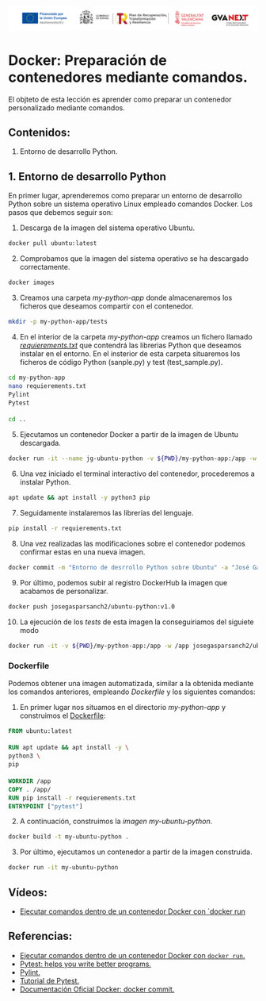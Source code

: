 ![Logotipos Fondos Next Generation](../imagenes/Logotipo_ME_FP_GV_FSE.png)
# Docker: Preparación de contenedores mediante comandos.
El objteto de esta lección es aprender como preparar un contenedor personalizado mediante comandos.

## Contenidos:
1. Entorno de desarrollo Python.

## 1. Entorno de desarrollo Python
En primer lugar, aprenderemos como preparar un entorno de desarrollo Python sobre un sistema operativo Linux empleado comandos Docker. Los pasos que debemos seguir son:
1. Descarga de la imagen del sistema operativo Ubuntu.
```bash
docker pull ubuntu:latest
```
2. Comprobamos que la imagen del sistema operativo se ha descargado correctamente.
```bash
docker images
```
3. Creamos una carpeta *my-python-app* donde almacenaremos los ficheros que deseamos compartir con el contenedor.
```bash
mkdir -p my-python-app/tests
```
4. En el interior de la carpeta *my-python-app* creamos un fichero llamado *[requierements.txt](../my-python-app/requierements.txt)* que contendrá las librerias Python que deseamos instalar en el entorno. En el insterior de esta carpeta situaremos los ficheros de código Python (sanple.py) y test (test_sample.py).
```bash
cd my-python-app
nano requierements.txt
Pylint
Pytest

cd ..
```

5. Ejecutamos un contenedor Docker a partir de la imagen de Ubuntu descargada.
```bash
docker run -it --name jg-ubuntu-python -v ${PWD}/my-python-app:/app -w /app ubuntu
```
6. Una vez iniciado el terminal interactivo del contenedor, procederemos a instalar Python.
```sh
apt update && apt install -y python3 pip
```
7. Seguidamente instalaremos las librerías del lenguaje.
```sh
pip install -r requierements.txt
```
8. Una vez realizadas las modificaciones sobre el contenedor podemos confirmar estas en una nueva imagen.
```bash
docker commit -m "Entorno de desrrollo Python sobre Ubuntu" -a "José Gaspar Sánchez García <jg.sanchezgarcia@edu.gva.es>" jg-ubuntu-python josegasparsanch2/ubuntu-python:v1.0
```
9. Por último, podemos subir al registro DockerHub la imagen que acabamos de personalizar.
```sh
docker push josegasparsanch2/ubuntu-python:v1.0
```
10. La ejecución de los *tests* de esta imagen la conseguiriamos del siguiete modo
```sh
docker run -it -v ${PWD}/my-python-app:/app -w /app josegasparsanch2/ubuntu-python:v1.0 pytest
```
### Dockerfile
Podemos obtener una imagen automatizada, similar a la obtenida mediante los comandos anteriores, empleando *Dockerfile* y los siguientes comandos:
1. En primer lugar nos situamos en el directorio *my-python-app* y construimos el [Dockerfile](../my-python-app/Dockerfile):
```dockerfile
FROM ubuntu:latest

RUN apt update && apt install -y \
python3 \
pip

WORKDIR /app
COPY . /app/
RUN pip install -r requierements.txt
ENTRYPOINT ["pytest"]
```
2. A continuación, construimos la *imagen my-ubuntu-python*.
```bash
docker build -t my-ubuntu-python .
```
3. Por último, ejecutamos un contenedor a partir de la imagen construida.
```sh
docker run -it my-ubuntu-python
```

## Vídeos:
- [Ejecutar comandos dentro de un contenedor Docker con `docker run](https://youtu.be/3zxWWRmOdug)


## Referencias:
- [Ejecutar comandos dentro de un contenedor Docker con `docker run`.](https://geekytheory.com/curso-docker-ejecutar-comandos-dentro-contenedor-docker-run/)
- [Pytest: helps you write better programs.](https://docs.pytest.org/en/7.4.x/)
- [Pylint.](https://pypi.org/project/pylint/)
- [Tutorial de Pytest.](https://misovirtual.virtual.uniandes.edu.co/codelabs/tutorial-PyTest/index.html?index=..%2F..index#0)
- [Documentación Oficial Docker: docker commit.](https://docs.docker.com/engine/reference/commandline/commit/)